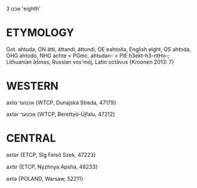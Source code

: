 אַכט 3
'eighth'

ETYMOLOGY
===========
Got. ahtuda, ON átti, áttandi, áttundi, OE eahtoða, English eight, OS ahtoda, OHG ahtodo, NHG achte < PGmc. ahtudan- < PIE h3eḱt-h3-ntHo-; Lithuanian ãšmas, Russian vos'mój, Latin octāvus 
{Kroonen 2013: 7}

WESTERN
========

axtα אַכטער {WTCP, Dunajská Streda, 47179}

axtər אַכטער {WTCP, Berettyó-Újfalu, 47212}

CENTRAL
========

axtər {ETCP, Sîg Felső Szek, 47223}

axtᵻr {ETCP, Nyzhnya Apsha, 48233}

axtə {POLAND, Warsaw, 52211}